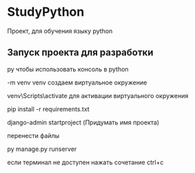 # StudyPython

Проект, для обучения языку python

## Запуск проекта для разработки

py чтобы использовать консоль в python

-m venv venv создаем виртуальное окружение

venv\Scripts\activate для активации виртуального окружения

pip install -r requirements.txt

django-admin startproject (Придумать имя проекта)

перенести файлы

py manage.py runserver

если терминал не доступен нажать сочетание ctrl+c